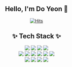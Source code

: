 <div align="center">
   <h2> Hello, I'm Do Yeon 🐬</h2>
</div>

<div align="center">
  <a href="https://github.com/doyeon01">
    <img src="https://hits.seeyoufarm.com/api/count/incr/badge.svg?url=https%3A%2F%2Fgithub.com%2Fdoyeon01&count_bg=%2391D4F1&title_bg=%23D6E9F1&icon=&icon_color=%23E7E7E7&title=%F0%9F%8C%B1hits+&edge_flat=false" alt="Hits">
  </a>
</div>

<div align="center">
   <h2> ✨ Tech Stack ✨</h2>
</div>

<div align="center">   
   <div> 
      <img src="https://img.shields.io/badge/Python-3776AB?style=flat-square&logo=Python&logoColor=white"/>
      <img src="https://img.shields.io/badge/JavaScript-F7DF1E?style=flat-square&logo=JavaScript&logoColor=white"/>
      <img src="https://img.shields.io/badge/HTML-E34F26?style=flat-square&logo=HTML5&logoColor=white"/>
      <img src="https://img.shields.io/badge/CSS3-1572B6?style=flat-square&logo=CSS3&logoColor=white"/>
   </div>
   <div>
      <img src="https://img.shields.io/badge/Django-092E20?style=flat-square&logo=Django&logoColor=white"/>
      <img src="https://img.shields.io/badge/Vue.js-4FC08D?style=flat-square&logo=Vue.js&logoColor=white"/>
      <img src="https://img.shields.io/badge/React-61DAFB?style=flat-square&logo=React&logoColor=white"/>
      <img src="https://img.shields.io/badge/Redux-764ABC?style=flat-square&logo=Redux&logoColor=white"/>
      <img src="https://img.shields.io/badge/npm-CB3837?style=flat-square&logo=npm&logoColor=white"/>
      <img src="https://img.shields.io/badge/Eslint-4B32C3?style=flat-square&logo=Eslint&logoColor=white"/> 
   </div>
   
   <div>
      <img src="https://img.shields.io/badge/GitHub-181717?style=flat-square&logo=GitHub&logoColor=white"/>
      <img src="https://img.shields.io/badge/Notion-000000?style=flat-square&logo=Notion&logoColor=white"/>
      <img src="https://img.shields.io/badge/Postman-FF6C37?style=flat-square&logo=Postman&logoColor=white"/>
      <img src="https://img.shields.io/badge/Visual Studio Code-007ACC?style=flat-square&logo=Visual Studio Code&logoColor=white"/> 
   </div>
</div>






